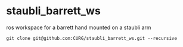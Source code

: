 # staubli_barrett_ws
ros workspace for a barrett hand mounted on a staubli arm

```
git clone git@github.com:CURG/staubli_barrett_ws.git --recursive
```
